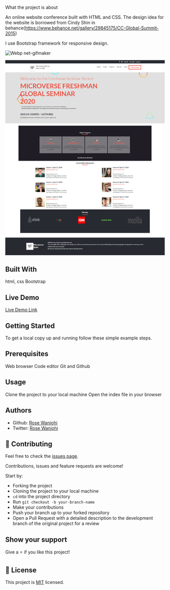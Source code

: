 What the project is about

An online website conference built with HTML and CSS. The design idea for the website is borrowed from Cindy Shin in behance(https://www.behance.net/gallery/29845175/CC-Global-Summit-2015)

I use Bootstrap framework for responsive design.

![Webp net-gifmaker](https://user-images.githubusercontent.com/38922385/78060203-d1795d00-7393-11ea-930b-c2df85b93b60.gif)

![screenshot](images/screenshot.png)

## Built With
html, css
Bootstrap

## Live Demo
[Live Demo Link](https://rawcdn.githack.com/blackpintz/microverse-seminar-2020/090184d91ad2a0263ae311aad0eab41119760de2/index.html)

## Getting Started
To get a local copy up and running follow these simple example steps.

## Prerequisites
Web browser
Code editor
Git and Github

## Usage
Clone the project to your local machine
Open the index file in your browser

## Authors

- Github: [Rose Wanjohi](https://github.com/blackpintz)
- Twitter: [Rose Wanjohi](https://twitter.com/blackpintz)

## 🤝 Contributing
Feel free to check the [issues page](https://github.com/blackpintz/microverse-seminar-2020/issues).

Contributions, issues and feature requests are welcome!

Start by:

* Forking the project
* Cloning the project to your local machine
* `cd` into the project directory
* Run `git checkout -b your-branch-name`
* Make your contributions
* Push your branch up to your forked repository
* Open a Pull Request with a detailed description to the development branch of the original project for a review

## Show your support

Give a ⭐️ if you like this project!

## 📝 License

This project is [MIT](lic.url) licensed.